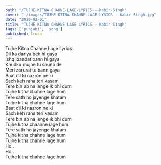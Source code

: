 ```yaml
---
path: "/TUJHE-KITNA-CHAHNE-LAGE-LYRICS-–-Kabir-Singh"
cover: "./images/TUJHE-KITNA-CHAHNE-LAGE-LYRICS-–-Kabir-Singh.jpg"
date: "2020-02-01"
title: "TUJHE KITNA CHAHNE LAGE LYRICS – Kabir Singh"
tags: ['punjabi', 'song']
published: truea
---
```

  
Tujhe Kitna Chahne Lage Lyrics  
Dil ka dariya beh hi gaya  
Ishq ibaadat bann hi gaya  
Khudko mujhe tu saunp de  
Meri zarurat tu bann gaya  
Baat dil ki nazron ne ki  
Sach keh raha teri kasam  
Tere bin ab na lenge ik bhi dum  
Tujhe kitna chahne lage hum  
Tere sath ho jayenge khatam  
Tujhe kitna chahne lage hum  
Baat dil ki nazron ne ki  
Sach keh raha teri kasam  
Tere bin ab na lenge ik bhi dum  
Tujhe kitna chaahne lage hum  
Tere sath ho jayenge khatam  
Tujhe kitna chahne lage hum  
Tujhe kitna chahne lage hum  
Ho..  
Ho..  
Tujhe kitna chahne lage hum  
